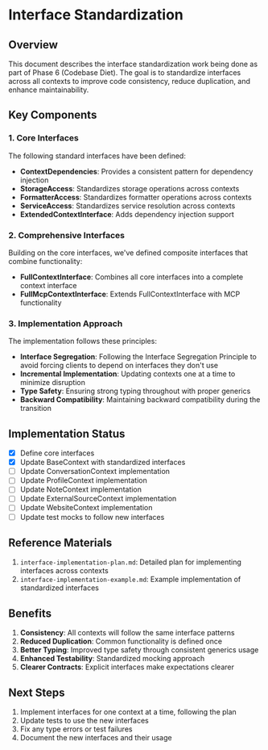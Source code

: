 # Interface Standardization

## Overview

This document describes the interface standardization work being done as part of Phase 6 (Codebase Diet). The goal is to standardize interfaces across all contexts to improve code consistency, reduce duplication, and enhance maintainability.

## Key Components

### 1. Core Interfaces

The following standard interfaces have been defined:

- **ContextDependencies**: Provides a consistent pattern for dependency injection
- **StorageAccess**: Standardizes storage operations across contexts
- **FormatterAccess**: Standardizes formatter operations across contexts
- **ServiceAccess**: Standardizes service resolution across contexts
- **ExtendedContextInterface**: Adds dependency injection support

### 2. Comprehensive Interfaces

Building on the core interfaces, we've defined composite interfaces that combine functionality:

- **FullContextInterface**: Combines all core interfaces into a complete context interface
- **FullMcpContextInterface**: Extends FullContextInterface with MCP functionality

### 3. Implementation Approach

The implementation follows these principles:

- **Interface Segregation**: Following the Interface Segregation Principle to avoid forcing clients to depend on interfaces they don't use
- **Incremental Implementation**: Updating contexts one at a time to minimize disruption
- **Type Safety**: Ensuring strong typing throughout with proper generics
- **Backward Compatibility**: Maintaining backward compatibility during the transition

## Implementation Status

- [x] Define core interfaces
- [x] Update BaseContext with standardized interfaces
- [ ] Update ConversationContext implementation
- [ ] Update ProfileContext implementation
- [ ] Update NoteContext implementation
- [ ] Update ExternalSourceContext implementation
- [ ] Update WebsiteContext implementation
- [ ] Update test mocks to follow new interfaces

## Reference Materials

1. `interface-implementation-plan.md`: Detailed plan for implementing interfaces across contexts
2. `interface-implementation-example.md`: Example implementation of standardized interfaces

## Benefits

1. **Consistency**: All contexts will follow the same interface patterns
2. **Reduced Duplication**: Common functionality is defined once
3. **Better Typing**: Improved type safety through consistent generics usage
4. **Enhanced Testability**: Standardized mocking approach
5. **Clearer Contracts**: Explicit interfaces make expectations clearer

## Next Steps

1. Implement interfaces for one context at a time, following the plan
2. Update tests to use the new interfaces
3. Fix any type errors or test failures
4. Document the new interfaces and their usage
